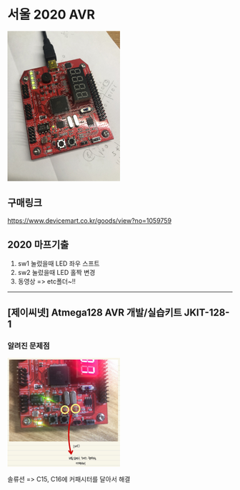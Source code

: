 # 서울 2020 AVR 

<img src = "./etc/m_2020.JPG" width="50%">

## 구매링크
https://www.devicemart.co.kr/goods/view?no=1059759

## 2020 마프기출
1. sw1 눌렀을때 LED 좌우 스프트
2. sw2 눌렀을때 LED 홀짝 변경
3. 동영상 => etc폴더~!!
---
## [제이씨넷] Atmega128 AVR 개발/실습키트 JKIT-128-1
### 알려진 문제점
<img src = "./etc/avrimg.JPG" width="50%">

솔류션 => C15, C16에 커패시터를 달아서 해결
